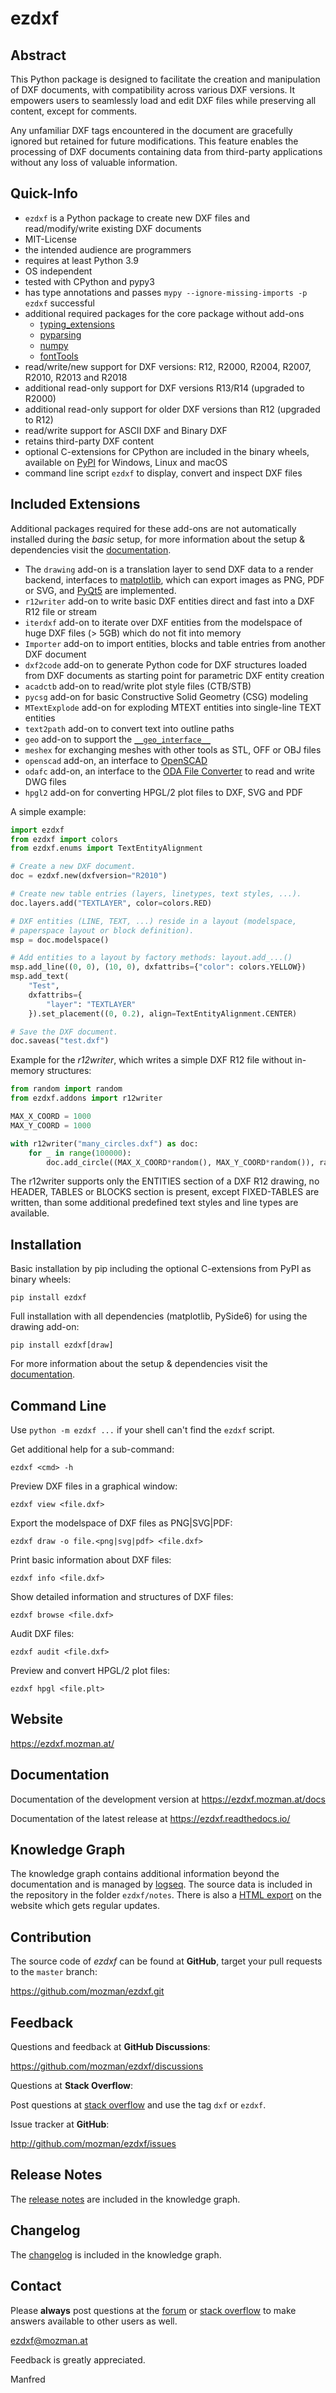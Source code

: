 
# ezdxf

## Abstract

This Python package is designed to facilitate the creation and manipulation of DXF 
documents, with compatibility across various DXF versions. It empowers users to 
seamlessly load and edit DXF files while preserving all content, except for comments.

Any unfamiliar DXF tags encountered in the document are gracefully ignored but retained 
for future modifications. This feature enables the processing of DXF documents 
containing data from third-party applications without any loss of valuable information.

## Quick-Info

- `ezdxf` is a Python package to create new DXF files and read/modify/write 
  existing DXF documents
- MIT-License
- the intended audience are programmers
- requires at least Python 3.9
- OS independent
- tested with CPython and pypy3
- has type annotations and passes `mypy --ignore-missing-imports -p ezdxf` successful
- additional required packages for the core package without add-ons
  - [typing_extensions](https://pypi.org/project/typing-extensions/)
  - [pyparsing](https://pypi.org/project/pyparsing/)
  - [numpy](https://pypi.org/project/numpy/)
  - [fontTools](https://pypi.org/project/fonttools/)
- read/write/new support for DXF versions: R12, R2000, R2004, R2007, R2010, R2013 and R2018
- additional read-only support for DXF versions R13/R14 (upgraded to R2000)
- additional read-only support for older DXF versions than R12 (upgraded to R12)
- read/write support for ASCII DXF and Binary DXF
- retains third-party DXF content
- optional C-extensions for CPython are included in the binary wheels, available 
  on [PyPI](https://pypi.org/project/ezdxf/) for Windows, Linux and macOS
- command line script `ezdxf` to display, convert and inspect DXF files

## Included Extensions

Additional packages required for these add-ons are not automatically installed 
during the *basic* setup, for more information about the setup & dependencies 
visit the [documentation](https://ezdxf.mozman.at/docs/setup.html).

- The `drawing` add-on is a translation layer to send DXF data to a render backend, 
  interfaces to [matplotlib](https://pypi.org/project/matplotlib/), which can export 
  images as PNG, PDF or SVG, and [PyQt5](https://pypi.org/project/PyQt5/) are implemented.
- `r12writer` add-on to write basic DXF entities direct and fast into a DXF R12 
  file or stream
- `iterdxf` add-on to iterate over DXF entities from the modelspace of huge DXF 
  files (> 5GB) which do not fit into memory
- `Importer` add-on to import entities, blocks and table entries from another DXF document
- `dxf2code` add-on to generate Python code for DXF structures loaded from DXF 
  documents as starting point for parametric DXF entity creation
- `acadctb` add-on to read/write plot style files (CTB/STB)
- `pycsg` add-on for basic Constructive Solid Geometry (CSG) modeling
- `MTextExplode` add-on for exploding MTEXT entities into single-line TEXT entities
- `text2path` add-on to convert text into outline paths
- `geo` add-on to support the [`__geo_interface__`](https://gist.github.com/sgillies/2217756)
- `meshex` for exchanging meshes with other tools as STL, OFF or OBJ files
- `openscad` add-on, an interface to [OpenSCAD](https://openscad.org)
- `odafc` add-on, an interface to the [ODA File Converter](https://www.opendesign.com/guestfiles/oda_file_converter) 
  to read and write DWG files
- `hpgl2` add-on for converting HPGL/2 plot files to DXF, SVG and PDF

A simple example:

```Python
import ezdxf
from ezdxf import colors
from ezdxf.enums import TextEntityAlignment

# Create a new DXF document.
doc = ezdxf.new(dxfversion="R2010")

# Create new table entries (layers, linetypes, text styles, ...).
doc.layers.add("TEXTLAYER", color=colors.RED)

# DXF entities (LINE, TEXT, ...) reside in a layout (modelspace, 
# paperspace layout or block definition).  
msp = doc.modelspace()

# Add entities to a layout by factory methods: layout.add_...() 
msp.add_line((0, 0), (10, 0), dxfattribs={"color": colors.YELLOW})
msp.add_text(
    "Test", 
    dxfattribs={
        "layer": "TEXTLAYER"
    }).set_placement((0, 0.2), align=TextEntityAlignment.CENTER)

# Save the DXF document.
doc.saveas("test.dxf")
```

Example for the *r12writer*, which writes a simple DXF R12 file without 
in-memory structures:

```Python
from random import random
from ezdxf.addons import r12writer

MAX_X_COORD = 1000
MAX_Y_COORD = 1000

with r12writer("many_circles.dxf") as doc:
    for _ in range(100000):
        doc.add_circle((MAX_X_COORD*random(), MAX_Y_COORD*random()), radius=2)
```

The r12writer supports only the ENTITIES section of a DXF R12 drawing, no HEADER, 
TABLES or BLOCKS section is present, except FIXED-TABLES are written, than some 
additional predefined text styles and line types are available.

## Installation

Basic installation by pip including the optional C-extensions from PyPI as 
binary wheels:

    pip install ezdxf

Full installation with all dependencies (matplotlib, PySide6) for using the 
drawing add-on:

    pip install ezdxf[draw]

For more information about the setup & dependencies visit the 
[documentation](https://ezdxf.mozman.at/docs/setup.html).

## Command Line

Use `python -m ezdxf ...` if your shell can't find the `ezdxf` script.

Get additional help for a sub-command:

    ezdxf <cmd> -h

Preview DXF files in a graphical window:

    ezdxf view <file.dxf>

Export the modelspace of DXF files as PNG|SVG|PDF:

    ezdxf draw -o file.<png|svg|pdf> <file.dxf>

Print basic information about DXF files:

    ezdxf info <file.dxf>

Show detailed information and structures of DXF files:

    ezdxf browse <file.dxf>

Audit DXF files:

    ezdxf audit <file.dxf>

Preview and convert HPGL/2 plot files:

    ezdxf hpgl <file.plt>


## Website

https://ezdxf.mozman.at/

## Documentation

Documentation of the development version at https://ezdxf.mozman.at/docs

Documentation of the latest release at https://ezdxf.readthedocs.io/

## Knowledge Graph

The knowledge graph contains additional information beyond the documentation and is 
managed by [logseq](https://logseq.com/).  The source data is included in the repository 
in the folder `ezdxf/notes`.  There is also a [HTML export](https://ezdxf.mozman.at/notes/#/page/ezdxf) 
on the website which gets regular updates.


## Contribution

The source code of *ezdxf* can be found at __GitHub__, target your pull requests 
to the `master` branch:

https://github.com/mozman/ezdxf.git


## Feedback

Questions and feedback at __GitHub Discussions__:

https://github.com/mozman/ezdxf/discussions

Questions at __Stack Overflow__:

Post questions at [stack overflow](https://stackoverflow.com/) and use the tag `dxf` or `ezdxf`.

Issue tracker at __GitHub__:

http://github.com/mozman/ezdxf/issues

## Release Notes

The [release notes](https://ezdxf.mozman.at/notes/#/page/release%20notes) are included 
in the knowledge graph.

## Changelog

The [changelog](https://ezdxf.mozman.at/notes/#/page/changelog) is included 
in the knowledge graph.


## Contact

Please __always__ post questions at the [forum](https://github.com/mozman/ezdxf/discussions) 
or [stack overflow](https://stackoverflow.com/) to make answers 
available to other users as well. 

ezdxf@mozman.at

Feedback is greatly appreciated.

Manfred
